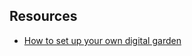 ---
---

## Resources

- [How to set up your own digital garden](https://nesslabs.com/digital-garden-set-up)
